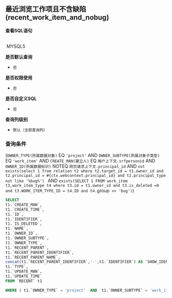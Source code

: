 ## 最近浏览工作项且不含缺陷(recent_work_item_and_nobug) <!-- {docsify-ignore-all} -->



<p class="panel-title"><b>查看SQL语句</b></p>
<br>

<el-row>
&nbsp;<el-tag @click="MYSQL5 = true">MYSQL5</el-tag>
</el-row>

<br>
<p class="panel-title"><b>是否默认查询</b></p>

* `否`

<p class="panel-title"><b>是否权限使用</b></p>

* `否`

<p class="panel-title"><b>是否自定义SQL</b></p>

* `否`

<p class="panel-title"><b>查询列级别</b></p>

* `默认（全部查询列）`



### 查询条件

(`OWNER_TYPE(所属数据对象)` EQ `'project'` AND `OWNER_SUBTYPE(所属对象子类型)` EQ `'work_item'` AND `CREATE_MAN(建立人)` EQ `用户上下文.srfpersonid` AND `OWNER_ID(所属数据标识)` NOTEQ `网页请求上下文.principal_id` AND `not exists(select 1 from relation t2 where t2.target_id = t1.owner_id and t2.principal_id = #{ctx.webcontext.principal_id} and t2.principal_type not like '%bug%')
` AND `exists(SELECT 1 FROM work_item t3,work_item_type t4 where t3.id = t1.owner_id and t3.is_deleted =0 and t3.WORK_ITEM_TYPE_ID = t4.ID and t4.`group` <> 'bug')`)





<el-dialog v-model="MYSQL5" title="MYSQL5">

```sql
SELECT
t1.`CREATE_MAN`,
t1.`CREATE_TIME`,
t1.`ID`,
t1.`IDENTIFIER`,
t1.`IS_DELETED`,
t1.`NAME`,
t1.`OWNER_ID`,
t1.`OWNER_SUBTYPE`,
t1.`OWNER_TYPE`,
t1.`RECENT_PARENT`,
t1.`RECENT_PARENT_IDENTIFIER`,
t1.`RECENT_PARENT_NAME`,
concat(t1.`RECENT_PARENT_IDENTIFIER`,'-',t1.`IDENTIFIER`) AS `SHOW_IDENTIFIER`,
t1.`TYPE`,
t1.`UPDATE_MAN`,
t1.`UPDATE_TIME`
FROM `RECENT` t1 

WHERE ( t1.`OWNER_TYPE` = 'project'  AND  t1.`OWNER_SUBTYPE` = 'work_item'  AND  t1.`CREATE_MAN` = #{ctx.sessioncontext.srfpersonid}  AND  t1.`OWNER_ID` <> #{ctx.webcontext.principal_id}  AND  not exists(select 1 from relation t2 where t2.target_id = t1.owner_id and t2.principal_id = #{ctx.webcontext.principal_id} and t2.principal_type not like '%bug%')  AND  exists(SELECT 1 FROM work_item t3,work_item_type t4 where t3.id = t1.owner_id and t3.is_deleted =0 and t3.WORK_ITEM_TYPE_ID = t4.ID and t4.`group` <> 'bug') )
```

</el-dialog>

<script>
 const { createApp } = Vue
  createApp({
    data() {
      return {
                MYSQL5 : false
        
      }
    },
    methods: {
    }
  }).use(ElementPlus).mount('#app')
</script>
